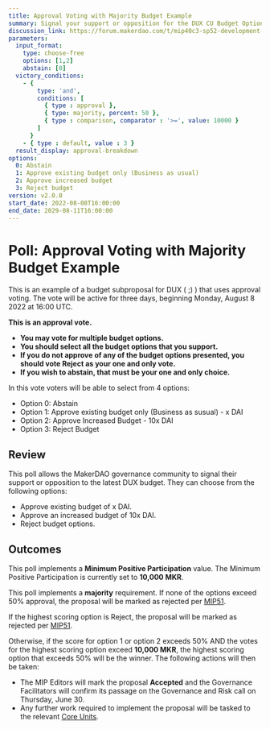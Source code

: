 ```yaml
---
title: Approval Voting with Majority Budget Example
summary: Signal your support or opposition for the DUX CU Budget Options.
discussion_link: https://forum.makerdao.com/t/mip40c3-sp52-development-ux-core-unit-budget-dux-001/12085
parameters:
  input_format: 
    type: choose-free
    options: [1,2]
    abstain: [0]
  victory_conditions:
    - { 
        type: 'and', 
        conditions: [
          { type : approval },
          { type: majority, percent: 50 },
          { type : comparison, comparator : '>=', value: 10000 }
        ]
      }
    - { type : default, value : 3 }
  result_display: approval-breakdown
options:
  0: Abstain
  1: Approve existing budget only (Business as usual)
  2: Approve increased budget
  3: Reject budget
version: v2.0.0   
start_date: 2022-08-08T16:00:00
end_date: 2029-08-11T16:00:00
---
```


# Poll: Approval Voting with Majority Budget Example

This is an example of a budget subproposal for DUX ( ;) ) that uses approval voting. The vote will be active for three days, beginning Monday, August 8 2022 at 16:00 UTC.

**This is an approval vote.**

- **You may vote for multiple budget options.**
- **You should select all the budget options that you support.**
- **If you do not approve of any of the budget options presented, you should vote Reject as your one and only vote.**
- **If you wish to abstain, that must be your one and only choice.**

In this vote voters will be able to select from 4 options:

* Option 0: Abstain
* Option 1: Approve existing budget only (Business as susual) - x DAI
* Option 2: Approve Increased Budget - 10x DAI
* Option 3: Reject Budget

## Review

This poll allows the MakerDAO governance community to signal their support or opposition to the latest DUX budget. They can choose from the following options:

* Approve existing budget of x DAI.
* Approve an increased budget of 10x DAI.
* Reject budget options.

## Outcomes

This poll implements a **Minimum Positive Participation** value. The Minimum Positive Participation is currently set to **10,000 MKR**.

This poll implements a **majority** requirement. If none of the options exceed 50% approval, the proposal will be marked as rejected per [MIP51](https://mips.makerdao.com/mips/details/MIP51#mip51c2-ratification-poll).

If the highest scoring option is Reject, the proposal will be marked as rejected per [MIP51](https://mips.makerdao.com/mips/details/MIP51#mip51c2-ratification-poll). 

Otherwise, if the score for option 1 or option 2 exceeds 50% AND the votes for the highest scoring option exceed **10,000 MKR**, the highest scoring option that exceeds 50% will be the winner. The following actions will then be taken:

* The MIP Editors will mark the proposal **Accepted** and the Governance Facilitators will confirm its passage on the Governance and Risk call on Thursday, June 30. 
* Any further work required to implement the proposal will be tasked to the relevant [Core Units](https://mips.makerdao.com/mips/details/MIP38#mip38c2-core-unit-state).